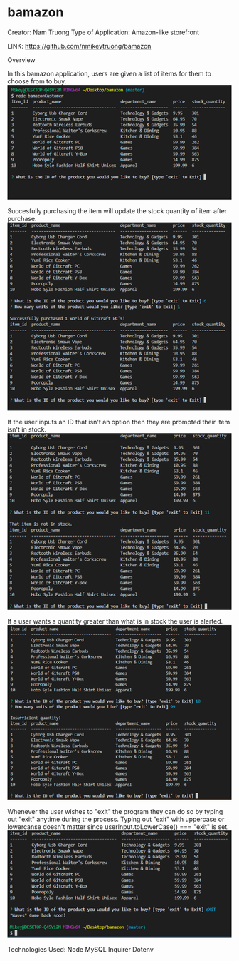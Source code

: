 # bamazon
Creator: Nam Truong
Type of Application: Amazon-like storefront

LINK: https://github.com/nmikeytruong/bamazon

Overview

In this bamazon application, users are given a list of items for them to choose from to buy. 
![nodeAppStart](https://github.com/nmikeytruong/bamazon/blob/master/images/nodeAppStart.png)

Succesfully purchasing the item will update the stock quantity of item after purchase.
![successfulPurchase](https://github.com/nmikeytruong/bamazon/blob/master/images/successfulPurchase.png)

If the user inputs an ID that isn't an option then they are prompted their item isn't in stock.
![notInStock](https://github.com/nmikeytruong/bamazon/blob/master/images/notInStock.png)

If a user wants a quantity greater than what is in stock the user is alerted.
![insufficientQuantity](https://github.com/nmikeytruong/bamazon/blob/master/images/insufficientQuantity.png)

Whenever the user wishes to "exit" the program they can do so by typing out "exit" anytime during the process. Typing out "exit" with uppercase or lowercanse doesn't matter since userInput.toLowerCase() === "exit" is set.
![userExit](https://github.com/nmikeytruong/bamazon/blob/master/images/userExit.png)

Technologies Used:
Node
MySQL
Inquirer
Dotenv